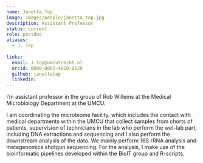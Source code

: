 ```yaml
---
name: Janetta Top
image: images/people/janetta_top.jpg
description: Assistant Professor
status: current
role: postdoc
aliases:
  - J. Top
  
links:
  email: J.Top@umcutrecht.nl
  orcid: 0000-0002-4620-8128
  github: janettatop
  linkedin: 
---
```


I’m assistant professor in the group of Rob Willems at the Medical Microbiology Department at the UMCU.

I am coordinating the microbiome facility, which includes the contact with medical departments within the UMCU that collect samples from chorts of patients, supervision of technicians in the lab who perform the wet-lab part, including DNA extractions and sequencing and I also perform the downstream analysis of the data. We mainly perform 16S rRNA analysis and metagenomics shotgun sequencing. For the analysis, I make use of the bioinformatic pipelines developed within the BioIT group and R-scripts. 
